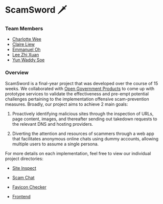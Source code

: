 # ScamSword 🗡️

### Team Members

- [Charlotte Wee](https://github.com/charlotte-wt)
- [Claire Liew](https://github.com/Clairverbot)
- [Emmanuel Oh](https://github.com/emmaneugene)
- [Lee Zhi Xuan](https://github.com/zxlee00)
- [Yun Waddy Soe](https://github.com/yunsoe)

### Overview

ScamSword is a final-year project that was developed over the course of 15 weeks. We collaborated with [Open Government Products](https://www.open.gov.sg/) to come up with prototype services to validate the effectiveness and pre-empt potential challenges pertaining to the implementation offensive scam-prevention measures. Broadly, our project aims to achieve 2 main goals:

1. Proactively identifying malicious sites through the inspection of URLs, page content, images, and thereafter sending out takedown requests to the relevant DNS and hosting providers.

2. Diverting the attention and resources of scammers through a web app that facilitates anonymous online chats using dummy accounts, allowing multiple users to assume a single persona.

For more details on each implementation, feel free to view our individual project directories:

- [Site Inspect](https://github.com/FYP-ScamSword/site-inspect)

- [Scam Chat](https://github.com/FYP-ScamSword/scam-chat)

- [Favicon Checker](https://github.com/FYP-ScamSword/favicon-checker)

- [Frontend](https://github.com/FYP-ScamSword/frontend)
